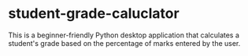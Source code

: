 # student-grade-caluclator
This is a beginner-friendly Python desktop application that calculates a student's grade based on the percentage of marks entered by the user.
